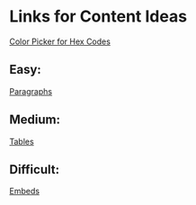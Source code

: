# Links for Content Ideas
[Color Picker for Hex Codes](https://www.w3schools.com/colors/colors_picker.asp)<br/>
## Easy:<br/>
[Paragraphs](link)
## Medium:<br/>
[Tables](https://www.w3schools.com/tags/tag_table.asp)<br/>
## Difficult:
[Embeds](link)
